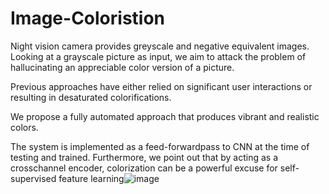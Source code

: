 # Image-Coloristion
Night vision camera provides greyscale and negative equivalent images. Looking at a grayscale picture as input, we aim to attack the problem of hallucinating an appreciable color version of a picture. 

Previous approaches have either relied on significant user interactions or resulting in desaturated colorifications.

We propose a fully automated approach that produces vibrant and realistic  colors. 

The system is implemented as a feed-forwardpass to CNN at the time of testing and trained. Furthermore, we point out that by acting as a crosschannel encoder, colorization can be a powerful excuse for self-supervised feature learning![image](https://user-images.githubusercontent.com/47251623/117767543-b3488680-b24e-11eb-8280-87ee2294a99b.png)

